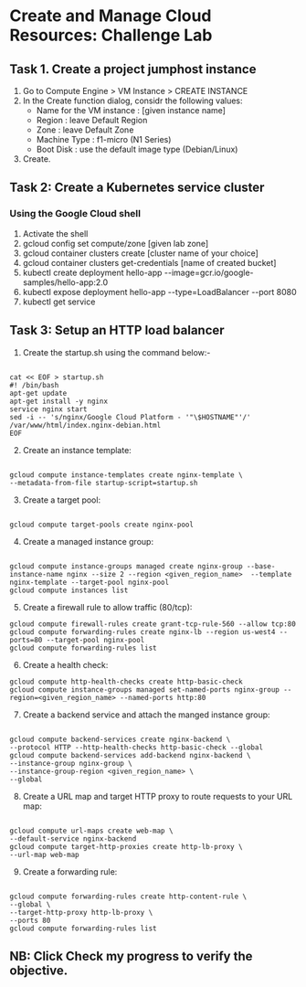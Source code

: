 # Create and Manage Cloud Resources: Challenge Lab

## Task 1. Create a project jumphost instance
1. Go to Compute Engine > VM Instance > CREATE INSTANCE
2. In the Create function dialog, considr the following values:
    - Name for the VM instance : [given instance name]
    - Region : leave Default Region
    - Zone : leave Default Zone
    - Machine Type : f1-micro (N1 Series)
    - Boot Disk : use the default image type (Debian/Linux)
3. Create.

## Task 2: Create a Kubernetes service cluster

### Using the Google Cloud shell
1. Activate the shell
2. gcloud config set compute/zone [given lab zone]
3. gcloud container clusters create [cluster name of your choice]
4. gcloud container clusters get-credentials [name of created bucket]
5. kubectl create deployment hello-app --image=gcr.io/google-samples/hello-app:2.0
6. kubectl expose deployment hello-app --type=LoadBalancer --port 8080
7. kubectl get service 

## Task 3: Setup an HTTP load balancer
1. Create the startup.sh using the command below:-

```

cat << EOF > startup.sh
#! /bin/bash
apt-get update
apt-get install -y nginx
service nginx start
sed -i -- 's/nginx/Google Cloud Platform - '"\$HOSTNAME"'/' /var/www/html/index.nginx-debian.html
EOF

```

2. Create an instance template:

```

gcloud compute instance-templates create nginx-template \
--metadata-from-file startup-script=startup.sh

```

3. Create a target pool:

```

gcloud compute target-pools create nginx-pool

```

4. Create a managed instance group:

```

gcloud compute instance-groups managed create nginx-group --base-instance-name nginx --size 2 --region <given_region_name>  --template nginx-template --target-pool nginx-pool
gcloud compute instances list

```
5. Create a firewall rule to allow traffic (80/tcp):

```
gcloud compute firewall-rules create grant-tcp-rule-560 --allow tcp:80
gcloud compute forwarding-rules create nginx-lb --region us-west4 --ports=80 --target-pool nginx-pool
gcloud compute forwarding-rules list

```

6. Create a health check:

```
gcloud compute http-health-checks create http-basic-check
gcloud compute instance-groups managed set-named-ports nginx-group --region=<given_region_name> --named-ports http:80

```
7. Create a backend service and attach the manged instance group:

```

gcloud compute backend-services create nginx-backend \
--protocol HTTP --http-health-checks http-basic-check --global
gcloud compute backend-services add-backend nginx-backend \
--instance-group nginx-group \
--instance-group-region <given_region_name> \
--global

```

8. Create a URL map and target HTTP proxy to route requests to your URL map:

```

gcloud compute url-maps create web-map \
--default-service nginx-backend
gcloud compute target-http-proxies create http-lb-proxy \
--url-map web-map

```

9. Create a forwarding rule:

```

gcloud compute forwarding-rules create http-content-rule \
--global \
--target-http-proxy http-lb-proxy \
--ports 80
gcloud compute forwarding-rules list

```

## NB: Click Check my progress to verify the objective.
